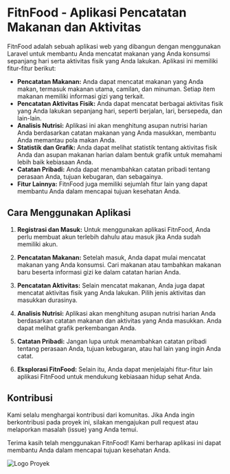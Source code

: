 # FitnFood - Aplikasi Pencatatan Makanan dan Aktivitas

FitnFood adalah sebuah aplikasi web yang dibangun dengan menggunakan Laravel untuk membantu Anda mencatat makanan yang Anda konsumsi sepanjang hari serta aktivitas fisik yang Anda lakukan. Aplikasi ini memiliki fitur-fitur berikut:

- **Pencatatan Makanan:** Anda dapat mencatat makanan yang Anda makan, termasuk makanan utama, camilan, dan minuman. Setiap item makanan memiliki informasi gizi yang terkait.
- **Pencatatan Aktivitas Fisik:** Anda dapat mencatat berbagai aktivitas fisik yang Anda lakukan sepanjang hari, seperti berjalan, lari, bersepeda, dan lain-lain.
- **Analisis Nutrisi:** Aplikasi ini akan menghitung asupan nutrisi harian Anda berdasarkan catatan makanan yang Anda masukkan, membantu Anda memantau pola makan Anda.
- **Statistik dan Grafik:** Anda dapat melihat statistik tentang aktivitas fisik Anda dan asupan makanan harian dalam bentuk grafik untuk memahami lebih baik kebiasaan Anda.
- **Catatan Pribadi:** Anda dapat menambahkan catatan pribadi tentang perasaan Anda, tujuan kebugaran, dan sebagainya.
- **Fitur Lainnya:** FitnFood juga memiliki sejumlah fitur lain yang dapat membantu Anda dalam mencapai tujuan kesehatan Anda.

## Cara Menggunakan Aplikasi

1. **Registrasi dan Masuk:** Untuk menggunakan aplikasi FitnFood, Anda perlu membuat akun terlebih dahulu atau masuk jika Anda sudah memiliki akun.

2. **Pencatatan Makanan:** Setelah masuk, Anda dapat mulai mencatat makanan yang Anda konsumsi. Cari makanan atau tambahkan makanan baru beserta informasi gizi ke dalam catatan harian Anda.

3. **Pencatatan Aktivitas:** Selain mencatat makanan, Anda juga dapat mencatat aktivitas fisik yang Anda lakukan. Pilih jenis aktivitas dan masukkan durasinya.

4. **Analisis Nutrisi:** Aplikasi akan menghitung asupan nutrisi harian Anda berdasarkan catatan makanan dan aktivitas yang Anda masukkan. Anda dapat melihat grafik perkembangan Anda.

5. **Catatan Pribadi:** Jangan lupa untuk menambahkan catatan pribadi tentang perasaan Anda, tujuan kebugaran, atau hal lain yang ingin Anda catat.

6. **Eksplorasi FitnFood:** Selain itu, Anda dapat menjelajahi fitur-fitur lain aplikasi FitnFood untuk mendukung kebiasaan hidup sehat Anda.

## Kontribusi

Kami selalu menghargai kontribusi dari komunitas. Jika Anda ingin berkontribusi pada proyek ini, silakan mengajukan pull request atau melaporkan masalah (issue) yang Anda temui.

Terima kasih telah menggunakan FitnFood! Kami berharap aplikasi ini dapat membantu Anda dalam mencapai tujuan kesehatan Anda.


![Logo Proyek]([https://example.com/path/to/gambar.png](https://cdn1-production-images-kly.akamaized.net/6XGkH60OMmyMjWW1X1qa2iXVqLs=/1200x675/smart/filters:quality(75):strip_icc():format(jpeg)/kly-media-production/medias/2746603/original/060399200_1552048902-iStock-854725402.jpg))


